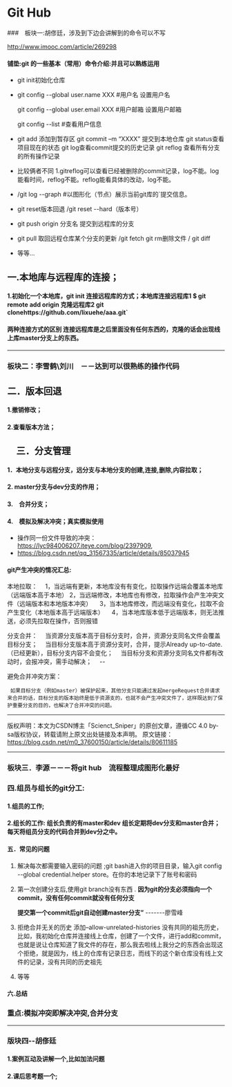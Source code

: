 # Git Hub

###　板块一:胡俢廷，涉及到下边会讲解到的命令可以不写

http://www.imooc.com/article/269298

#### 铺垫:git 的一些基本（常用）命令介绍:并且可以熟练运用

* git init初始化仓库

* git config --global user.name XXX  #用户名  设置用户名

  git config --global user.email XXX   #用户邮箱  设置用户邮箱

  git config --list  #查看用户信息

* git add 添加到暂存区   git commit –m “XXXX”  提交到本地仓库       git status查看项目现在的状态    git log查看commit提交的历史记录   git reflog 查看所有分支的所有操作记录   

* 比较俩者不同 1.gitreflog可以查看已经被删除的commit记录，log不能。log能看时间，reflog不能。reflog能看具体的改动，log不能。

* /git log --graph  #以图形化（节点）展示当前git库的`提交信息。

* git reset版本回退   /git reset --hard（版本号）  

* git push origin 分支名  提交到远程库的分支

* git pull 取回远程仓库某个分支的更新  /git fetch   git rm删除文件  / git diff 

* 等等...

## 一.本地库与远程库的连接；

####   	1.初始化一个本地库，git init 连接远程库的方式；本地库连接远程库1 $ git remote add origin   克隆远程库2 git clonehttps://github.com/lixuehe/aaa.git`

####           两种连接方式的区别  连接远程库是之后里面没有任何东西的，克隆的话会出现线上库master分支上的东西。

####       			

---



### 板块二：李雪鹤\刘川　－－达到可以很熟练的操作代码

## 二．版本回退

#### 	1.撤销修改；

#### 	2.查看版本方法；

## 　三．分支管理

#### 	1．本地分支与远程分支，远分支与本地分支的创建,连接,删除,内容拉取；

#### 	2.  master分支与dev分支的作用；

#### 	3.　合并分支；

#### 	4.　模拟及解决冲突；真实模拟使用

*    操作同一份文件导致的冲突：  https://lyc984006207.iteye.com/blog/2397909,
*  https://blog.csdn.net/qq_31567335/article/details/85037945

#### git产生冲突的情况汇总:

本地拉取：
 1，当远端有更新，本地库没有有变化，拉取操作远端会覆盖本地库（远端版本高于本地）
   2，当远端修改，本地库也有修改，拉取操作会产生冲突文件（远端版本和本地版本冲突）
 3，当本地库修改，而远端没有变化，拉取不会产生变化（本地版本高于远端版本）
 4，当本地库版本低于远端版本，则无法推送，必须先拉取在操作，否则报错

分支合并：
 当资源分支版本高于目标分支时，合并，资源分支同名文件会覆盖目标分支；
 当目标分支版本高于资源分支时，合并，提示Already up-to-date.（已经更新），目标分支内容不会变化；
 当目标分支和资源分支同名文件都有改动时，会报冲突，需手动解决；                                                                   --       

 避免合并冲突方案：

     如果目标分支（例如master）被保护起来，其他分支只能通过发起mergeRequest合并请求来合并的话，目标分支的版本始终是低于资源支的，也就不会产生冲突文件了，这样既达到了保护重要分支的目的，也解决了合并冲突的问题。
---------------------
版权声明：本文为CSDN博主「Scienct_Sniper」的原创文章，遵循CC 4.0 by-sa版权协议，转载请附上原文出处链接及本声明。
原文链接：https://blog.csdn.net/m0_37600150/article/details/80611185

----

### 板块三．李源－－－将git hub　流程整理成图形化最好

### 四.组员与组长的git分工:

#### 	1.组员的工作;

#### 	2.组长的工作:	组长负责的有master和dev  组长定期将dev分支和master合并；每天将组员分支的代码合并到dev分之中。



#### 五．常见的问题

1. 解决每次都需要输入密码的问题  ;git bash进入你的项目目录，输入git config --global credential.helper store。在你的本地记录下了账号和密码

   

2. 第一次创建分支后,使用git branch没有东西 . **因为git的分支必须指向一个commit，没有任何commit就没有任何分支**

   **提交第一个commit后git自动创建master分支”** -------廖雪峰   

3. 拒绝合并无关的历史   添加–allow-unrelated-histories    没有共同的祖先历史，比如，我初始化仓库并连接线上仓库，创建了一个文件，进行add和commit，也就是说让仓库知道了我文件的存在，那么我去啦线上我分之的东西会出现这个拒绝，就是因为，线上的仓库有记录日志，而线下的这个新仓库没有线上文件的记录，没有共同的历史祖先

4. 等等

#### 六.总结

### 重点:模拟冲突即解决冲突,合并分支

---



### 版块四--胡俢廷

####   1.案例互动及讲解一个,比如加法问题

####  2.课后思考题一个;











